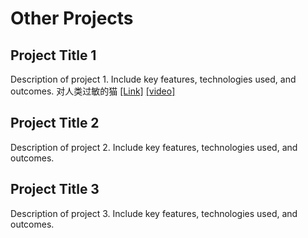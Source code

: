 # Other Projects

## Project Title 1
Description of project 1. Include key features, technologies used, and outcomes.
对人类过敏的猫 [[Link]](https://www.taptap.cn/app/707297) [[video]](https://www.bilibili.com/video/BV1KD421N7Mz/?spm_id_from=333.337.search-card.all.click&vd_source=ac029ea51d4fa7792bf54fe4e8e4a7cb)

## Project Title 2
Description of project 2. Include key features, technologies used, and outcomes.

## Project Title 3
Description of project 3. Include key features, technologies used, and outcomes.
